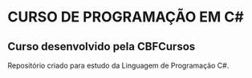 # CURSO DE PROGRAMAÇÃO EM C#
## Curso desenvolvido pela CBFCursos

Repositório criado para estudo da Linguagem de Programação C#.